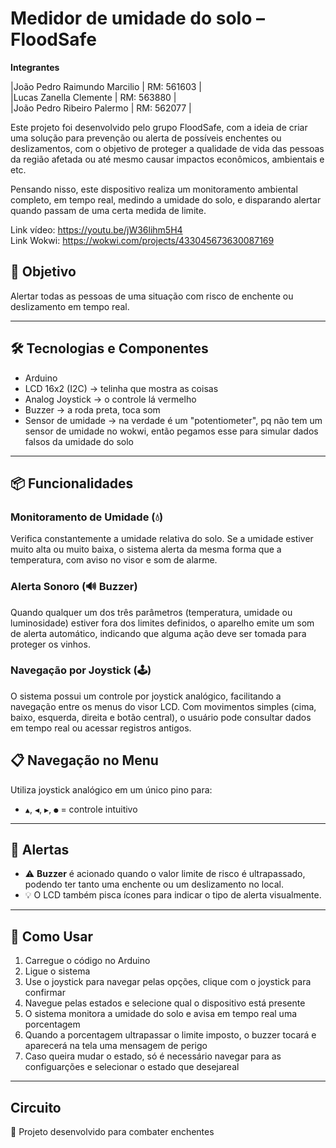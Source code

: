 # Medidor de umidade do solo – FloodSafe

**Integrantes**

|João Pedro Raimundo Marcilio | RM: 561603 |       
|Lucas Zanella Clemente | RM: 563880 |       
|João Pedro Ribeiro Palermo | RM: 562077 |       

Este projeto foi desenvolvido pelo grupo FloodSafe, com a ideia de criar uma solução para prevenção ou alerta de possíveis enchentes ou deslizamentos, com o objetivo de proteger a qualidade de vida das pessoas da região afetada ou até mesmo causar impactos econômicos, ambientais e etc.

Pensando nisso, este dispositivo realiza um monitoramento ambiental completo, em tempo real, medindo a umidade do solo, e disparando alertar quando passam de uma certa medida de limite.

Link vídeo: https://youtu.be/jW36lihm5H4      
Link Wokwi: https://wokwi.com/projects/433045673630087169

## 🎯 Objetivo

Alertar todas as pessoas de uma situação com risco de enchente ou deslizamento em tempo real.

---

## 🛠 Tecnologias e Componentes

- Arduino
- LCD 16x2 (I2C) -> telinha que mostra as coisas
- Analog Joystick -> o controle lá vermelho
- Buzzer -> a roda preta, toca som
- Sensor de umidade -> na verdade é um "potentiometer", pq não tem um sensor de umidade no wokwi, então pegamos esse para simular dados falsos da umidade do solo
---

## 📦 Funcionalidades


### Monitoramento de Umidade (💧)
Verifica constantemente a umidade relativa do solo. Se a umidade estiver muito alta ou muito baixa, o sistema alerta da mesma forma que a temperatura, com aviso no visor e som de alarme.


### Alerta Sonoro (🔊 Buzzer)
Quando qualquer um dos três parâmetros (temperatura, umidade ou luminosidade) estiver fora dos limites definidos, o aparelho emite um som de alerta automático, indicando que alguma ação deve ser tomada para proteger os vinhos.

### Navegação por Joystick (🕹️)
O sistema possui um controle por joystick analógico, facilitando a navegação entre os menus do visor LCD. Com movimentos simples (cima, baixo, esquerda, direita e botão central), o usuário pode consultar dados em tempo real ou acessar registros antigos.



## 📋 Navegação no Menu

Utiliza joystick analógico em um único pino para:

- `▲`, `◀`, `▶`, `●` = controle intuitivo

---

## 🔔 Alertas

- ⚠️ **Buzzer** é acionado quando o valor limite de risco é ultrapassado, podendo ter tanto uma enchente ou um deslizamento no local.
- 💡 O LCD também pisca ícones para indicar o tipo de alerta visualmente.

---

## 🚀 Como Usar

1. Carregue o código no Arduino
2. Ligue o sistema
3. Use o joystick para navegar pelas opções, clique com o joystick para confirmar
4. Navegue pelas estados e selecione qual o dispositivo está presente
5. O sistema monitora a umidade do solo e avisa em tempo real uma porcentagem
6. Quando a porcentagem ultrapassar o limite imposto, o buzzer tocará e aparecerá na tela uma mensagem de perigo
7. Caso queira mudar o estado, só é necessário navegar para as configuarções e selecionar o estado que desejareal

---
 ## Circuito


📍 Projeto desenvolvido para combater enchentes
